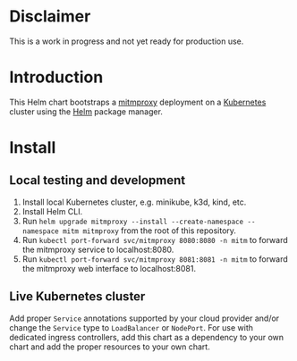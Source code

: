 # Disclaimer

This is a work in progress and not yet ready for production use.

# Introduction

This Helm chart bootstraps a [mitmproxy](https://mitmproxy.org/) deployment on a [Kubernetes](http://kubernetes.io) cluster using the [Helm](https://helm.sh) package manager.

# Install

## Local testing and development

1. Install local Kubernetes cluster, e.g. minikube, k3d, kind, etc.
2. Install Helm CLI.
3. Run `helm upgrade mitmproxy --install --create-namespace --namespace mitm mitmproxy` from the root of this repository.
4. Run `kubectl port-forward svc/mitmproxy 8080:8080 -n mitm` to forward the mitmproxy service to localhost:8080.
5. Run `kubectl port-forward svc/mitmproxy 8081:8081 -n mitm` to forward the mitmproxy web interface to localhost:8081.

## Live Kubernetes cluster

Add proper `Service` annotations supported by your cloud provider and/or change the `Service` type to `LoadBalancer` or `NodePort`. For use with dedicated ingress controllers, add this chart as a dependency to your own chart and add the proper resources to your own chart.
